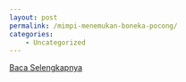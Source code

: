 ```yaml
---
layout: post
permalink: /mimpi-menemukan-boneka-pocong/
categories:
    - Uncategorized
---
```


[Baca Selengkapnya](/02)